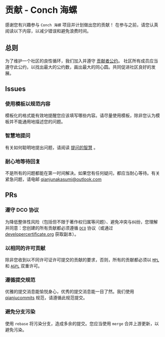# 贡献 - Conch 海螺

感谢您有兴趣参与 `Conch 海螺` 项目并计划做出您的贡献！
在参与之前，请您认真阅读以下内容，以减少错误和避免浪费时间。

## 总则

为了维护一个社区的良性循环，我们加入并遵守 [贡献者公约](/CODE_OF_CONDUCT.md)。
社区所有成员应当遵守此公约，以找出最大的公约数，画出最大的同心圆。共同促进社区良好的发展。

## Issues

### 使用模板以规范内容

模板化的格式能有效地提醒您应该填写哪些内容。请尽量使用模板，除非您认为模板并不能通用地描述您的问题。

### 智慧地提问

有关如何聪明地提出问题，请阅读 [提问的智慧](https://github.com/ryanhanwu/How-To-Ask-Questions-The-Smart-Way/blob/main/README-zh_CN.md) 。

### 耐心地等待回复

不是所有的问题都能在第一时间解决。如果您有任何疑问，都应当耐心等待。有关紧急问题，请电邮 qianjunakasumi@outlook.com

## PRs

### 遵守 DCO 协议

为降低整体性风险（包括但不限于著作权归属等问题）、避免冲突与纠纷，您理解并同意：您创建的所有贡献都必须遵循 [`DCO`](/DEVELOPERCERTIFICATE) 协议（或通过 [developercertificate.org](https://developercertificate.org/) 获取副本）。

### 以相同的许可贡献

除非您收到以不同许可证许可提交的贡献的要求，否则，所有的贡献都必须以 [`MPL`](/LICENSE) 和 [`AGPL`](/LICENSE-AGPL) 双重许可。

### 遵循提交规范

优雅的提交消息能愉悦身心，优秀的提交消息能一目了然。我们使用 [qianjucommits](https://github.com/qianjunakasumi/qianjucommits) 规范，请遵循此规范提交。

### 避免分支污染

使用 `rebase` 将污染分支，造成多余的提交。您应当使用 `merge` 合并上游更新，以避免污染。